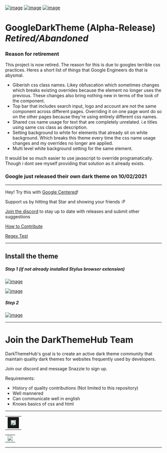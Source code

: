 [![image](https://img.shields.io/github/v/release/Darkthemehub/GoogleDarkTheme?style=flat-square)](https://github.com/DarkThemeHub/GoogleDarkTheme/releases/latest)
[![image](https://img.shields.io/github/release-date/darkthemehub/GoogleDarkTheme?color=%23DD7A00&label=Last%20updated&style=flat-square)](https://github.com/DarkThemeHub/GoogleDarkTheme/releases)
[![image](https://img.shields.io/github/size/Darkthemehub/GoogleDarkTheme/Generated/github.user.styl?color=purple&label=Theme%20size&style=flat-square)](https://github.com/DarkThemeHub/GoogleDarkTheme/blob/master/Generated/github.user.styl)

# GoogleDarkTheme (Alpha-Release) *Retired/Abandoned*

### Reason for retirement
This project is now retired. The reason for this is due to googles terrible css practices. Heres a short list of things that Google Engineers do that is abysmal.
* Giberish css class names. Likey obfuscation which sometimes changes which breaks existing overrides because the element no longer uses the previous. These changes also bring nothing new in terms of the look of the component.
* Top bar that includes search input, logo and account are not the same component across different pages. Overriding it on one page wont do so on the other pages because they're using entirely different css names.
* Shared css name usage for text that are completely unrelated. i.e titles using same css class as description.
* Setting background to white for elements that already sit on white background. Which breaks this theme every time the css name usage changes and my overrides no longer are applied.
* Multi level white background setting for the same element.

It would be so much easier to use javascript to override programatically. Though i dont see myself providing that solution as it already exists. 

### Google just released their own dark theme on 10/02/2021

<hr>

Hey! Try this with [Google Centered](https://github.com/DarkThemeHub/GoogleCentered)!

Support us by hitting that Star and showing your friends :P

[Join the discord](https://discord.gg/pSs9YYn) to stay up to date with releases and submit other suggestions

[How to Contribute](https://github.com/DarkThemeHub/GoogleDarkTheme/blob/master/CONTRIBUTING.md)

[Regex Test](https://regex101.com/r/G2PPry/9)

<hr>

## Install the theme

##### Step 1 (if not already installed Stylus browser extension)

[![image](https://img.shields.io/badge/Install-Stylus%20Chrome%20Extension-116b59.svg?longCache=true&style=for-the-badge)](https://chrome.google.com/webstore/detail/stylus/clngdbkpkpeebahjckkjfobafhncgmne/)

[![image](https://img.shields.io/badge/Install-Stylus%20Firefox%20Extension-116b59.svg?longCache=true&style=for-the-badge)](https://addons.mozilla.org/en-GB/firefox/addon/styl-us/)

##### Step 2

[![image](https://img.shields.io/badge/Install/Update%20directly%20with-Stylus-116b59.svg?longCache=true&style=for-the-badge)](https://raw.githubusercontent.com/DarkThemeHub/GoogleDarkTheme/master/Generated/github.user.styl)

<hr>

# Join the DarkThemeHub Team

DarkThemeHub's goal is to create an active dark theme community that maintain quality dark themes for websites frequently used by developers.

Join our discord and message Snazzie to sign up.

Requirements:

-   History of quality contributions (Not limited to this repository)
-   Well mannered
-   Can communicate well in english
-   Knows basics of css and html

<hr>
<table><tr><td>
<img border="10" src="https://i.gyazo.com/2e05020f9f84552b7848fc6370d1c7d5.png"/>
</td></tr></table>
<table><tr><td>
<img src="https://i.gyazo.com/f915f52917c1d9415134b333e55b3681.png"/>
</td></tr></table>
<hr>
